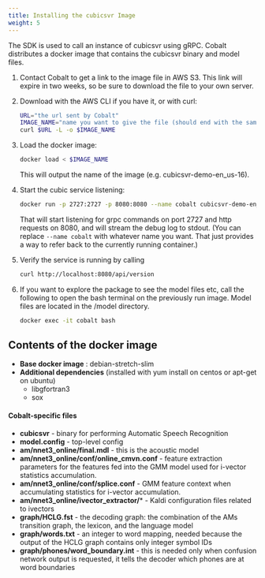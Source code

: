 ```yaml
---
title: Installing the cubicsvr Image
weight: 5
---
```


The SDK is used to call an instance of cubicsvr using gRPC.  Cobalt distributes a docker image that contains the cubicsvr binary and model files.

<!--more-->

1. Contact Cobalt to get a link to the image file in AWS S3.  This link will expire in two weeks, so be sure to download the file to your own server.

2. Download with the AWS CLI if you have it, or with curl:

    ```bash
    URL="the url sent by Cobalt"
    IMAGE_NAME="name you want to give the file (should end with the same extension as the url, usually bz2)"
    curl $URL -L -o $IMAGE_NAME
    ```
   
2. Load the docker image: 

    ```bash
    docker load < $IMAGE_NAME
    ```

    This will output the name of the image (e.g. cubicsvr-demo-en_us-16).

3. Start the cubic service listening:

    ```bash
    docker run -p 2727:2727 -p 8080:8080 --name cobalt cubicsvr-demo-en_us-16
    ```

    That will start listening for grpc commands on port 2727 and http requests on 8080, and will stream the debug log to stdout.  (You can replace `--name cobalt` with whatever name you want.  That just provides a way to refer back to the currently running container.)

4. Verify the service is running by calling 

    ```bash
    curl http://localhost:8080/api/version
    ```

5. If you want to explore the package to see the model files etc, call the following to open the bash terminal on the previously run image.  Model files are located in the /model directory.
   
    ```bash
    docker exec -it cobalt bash
    ```
   
## Contents of the docker image
- **Base docker image** : debian-stretch-slim
- **Additional dependencies** (installed with yum install on centos or apt-get on ubuntu)
    - libgfortran3
    - sox

#### Cobalt-specific files
- **cubicsvr** - binary for performing Automatic Speech Recognition
- **model.config** - top-level config
- **am/nnet3_online/final.mdl** - this is the acoustic model
- **am/nnet3_online/conf/online_cmvn.conf** - feature extraction parameters for the features fed into the GMM model used for i-vector statistics accumulation.
- **am/nnet3_online/conf/splice.conf** - GMM feature context when accumulating statistics for i-vector accumulation. 
- **am/nnet3_online/ivector_extractor/*** - Kaldi configuration files related to ivectors  
- **graph/HCLG.fst** - the decoding graph: the combination of the AMs transition graph, the lexicon, and the language model
- **graph/words.txt** - an integer to word mapping, needed because the output of the HCLG graph contains only integer symbol IDs
- **graph/phones/word_boundary.int** - this is needed only when confusion network output is requested, it tells the decoder which phones are at word boundaries
